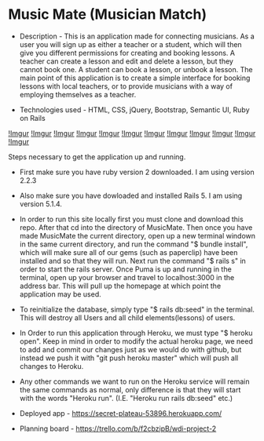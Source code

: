 # Music Mate (Musician Match)

* Description - This is an application made for connecting musicians. As a user you will sign up as either a teacher or a student, which will then give you different permissions for creating and booking lessons. A teacher can create a lesson and edit and delete a lesson, but they cannot book one. A student can book a lesson, or unbook a lesson. The main point of this application is to create a simple interface for booking lessons with local teachers, or to provide musicians with a way of employing themselves as a teacher. 

* Technologies used - HTML, CSS, jQuery, Bootstrap, Semantic UI, Ruby on Rails

[!Imgur](https://i.imgur.com/TNJ30yv.jpg)
[!Imgur](https://i.imgur.com/TyAeSqU.jpg)
[!Imgur](https://i.imgur.com/lCTSAR5.jpg)
[!Imgur](https://i.imgur.com/Vl7geyq.jpg)
[!Imgur](https://i.imgur.com/eUUCzSj.jpg)
[!Imgur](https://i.imgur.com/oY0Np4j.jpg)
[!Imgur](https://i.imgur.com/ofw9kd4.jpg)
[!Imgur](https://i.imgur.com/oY0Np4j.jpg)
[!Imgur](https://i.imgur.com/kM26d6u.jpg)
[!Imgur](https://i.imgur.com/dyrK8cV.jpg)
[!Imgur](https://i.imgur.com/TyAeSqU.jpg)
[!Imgur](https://i.imgur.com/bpFcAis.jpg)


Steps necessary to get the
application up and running.


* First make sure you have ruby version 2 downloaded. I am using version 2.2.3

* Also make sure you have dowloaded and installed Rails 5. I am using version 5.1.4.

* In order to run this site locally first you must clone and download this repo. After that cd into the directory of MusicMate. Then once you have made MusicMate the current directory, open up a new terminal windown in the same current directory, and run the command "$ bundle install", which will make sure all of our gems (such as paperclip) have been installed and so that they will run. Next run the command "$ rails s" in order to start the rails server.  Once Puma is up and running in the terminal, open up your browser and travel to localhost:3000 in the address bar. This will pull up the homepage at which point the application may be used. 


* To reinitialize the database, simply type "$ rails db:seed" in the terminal. This will destroy all Users and all child elements(lessons) of users.

* In Order to run this application through Heroku, we must type "$ heroku open". Keep in mind in order to modify the actual heroku page, we need to add and commit our changes just as we would do with github, but instead we push it with "git push heroku master" which will push all changes to Heroku. 

* Any other commands we want to run on the Heroku service will remain the same commands as normal, only difference is that they will start with the words "Heroku run". (I.E. "Heroku run rails db:seed" etc.)

* Deployed app - https://secret-plateau-53896.herokuapp.com/

* Planning board - 
https://trello.com/b/f2cbzipB/wdi-project-2


